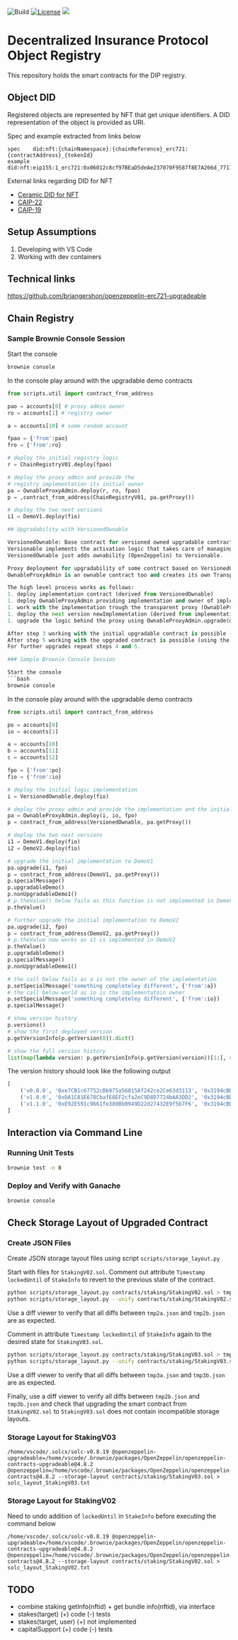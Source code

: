 ![Build](https://github.com/etherisc/depeg-contracts/actions/workflows/build.yml/badge.svg)
[![License](https://img.shields.io/badge/License-Apache_2.0-blue.svg)](https://opensource.org/licenses/Apache-2.0)
[![](https://dcbadge.vercel.app/api/server/cVsgakVG4R?style=flat)](https://discord.gg/Qb6ZjgE8)

# Decentralized Insurance Protocol Object Registry

This repository holds the smart contracts for the DIP registry.

## Object DID

Registered objects are represented by NFT that get unique identifiers.
A DID representation of the object is provided as URI.

Spec and example extracted from links below
```
spec    did:nft:{chainNamespace}:{chainReference}_erc721:{contractAddress}_{tokenId}
example did:nft:eip155:1_erc721:0x06012c8cf97BEaD5deAe237070F9587f8E7A266d_771769
```

External links regarding DID for NFT
* [Ceramic DID for NFT](https://github.com/ceramicnetwork/nft-did-resolver)
* [CAIP-22](https://github.com/ChainAgnostic/CAIPs/blob/master/CAIPs/caip-22.md)
* [CAIP-19](https://github.com/ChainAgnostic/namespaces/blob/main/eip155/caip19.md)

## Setup Assumptions

1. Developing with VS Code
2. Working with dev containers

## Technical links

https://github.com/briangershon/openzeppelin-erc721-upgradeable


## Chain Registry

### Sample Brownie Console Session

Start the console
```bash
brownie console
```

In the console play around with the upgradable demo contracts
```python
from scripts.util import contract_from_address

pao = accounts[0] # proxy admin owner
ro = accounts[1] # registry owner

a = accounts[10] # some random account

fpao = {'from':pao}
fro = {'from':ro}

# deploy the initial registry logic
r = ChainRegistryV01.deploy(fpao)

# deploy the proxy admin and provide the 
# registry implementation its initial owner
pa = OwnableProxyAdmin.deploy(r, ro, fpao)
p = ,contract_from_address(ChainRegistryV01, pa.getProxy())

# deploy the two next versions
i1 = DemoV1.deploy(fio)

## Upgradability with VersionedOwnable

VersionedOwnable: Base contract for versioned owned upgradable contracts. 
Versionable implements the activation logic that takes care of managing the version history
VersionedOwnable just adds ownability (OpenZeppelin) to Versionable.

Proxy deployment for upgradability of some contract based on VersionedOwnable is taken care of by OwnableProxyAdmin.
OwnableProxyAdmin is an ownable contract too and creates its own TransparentUpgradeableProxy (OpenZeppelin) contract inside.

The high level process works as follows:
1. deploy implementation contract (derived from VersionedOwnable)
1. deploy OwnableProxyAdmin providing implementation and owner of implementation as constructor arguments
1. work with the implementation trough the transparent proxy (OwnableProxyAdmin.getProxy)
1. deploy the next version newImplementation (derived from implementation)
1. upgrade the logic behind the proxy using OwnableProxyAdmin.upgrade(newImplementation)

After step 3 working with the initial upgradable contract is possible (using the proxy).
After step 5 working with the upgraded contract is possible (using the identical proxy as in step 3).
For further upgrades repeat steps 4 and 5.

### Sample Brownie Console Session

Start the console
```bash
brownie console
```

In the console play around with the upgradable demo contracts
```python
from scripts.util import contract_from_address

po = accounts[0]
io = accounts[1]

a = accounts[10]
b = accounts[11]
c = accounts[12]

fpo = {'from':po}
fio = {'from':io}

# deploy the initial logic implementation
i = VersionedOwnable.deploy(fio)

# deploy the proxy admin and provide the implementation and the initial owner for the implementation
pa = OwnableProxyAdmin.deploy(i, io, fpo)
p = contract_from_address(VersionedOwnable, pa.getProxy())

# deploy the two next versions
i1 = DemoV1.deploy(fio)
i2 = DemoV2.deploy(fio)

# upgrade the initial implementation to DemoV1
pa.upgrade(i1, fpo)
p = contract_from_address(DemoV1, pa.getProxy())
p.specialMessage()
p.upgradableDemo()
p.nonUpgradableDemo1()
# p.theValue() below fails as this function is not implemented in DemoV1
p.theValue()

# further upgrade the initial implementation to DemoV2
pa.upgrade(i2, fpo)
p = contract_from_address(DemoV2, pa.getProxy())
# p.theValue now works as it is implemented in DemoV2
p.theValue()
p.upgradableDemo()
p.specialMessage()
p.nonUpgradableDemo1()

# the call below fails as a is not the owner of the implementation
p.setSpecialMessage('something completeley different', {'from':a})
# the call below world as io is the implementatoin owner
p.setSpecialMessage('something completeley different', {'from':io})
p.specialMessage()

# show version history
p.versions()
# show the first deployed version
p.getVersionInfo(p.getVersion(0)).dict()

# show the full version history
list(map(lambda version: p.getVersionInfo(p.getVersion(version))[1:], range(p.versions())))
```

The version history should look like the following output
```python
[
    ('v0.0.0', '0xe7CB1c67752cBb975a56815Af242ce2Ce63d3113', '0x3194cBDC3dbcd3E11a07892e7bA5c3394048Cc87', 2, 1675978743), 
    ('v1.0.0', '0xDA1C81E678CbafE8EF2cfa2eC9D8D7724bAA3DD2', '0x3194cBDC3dbcd3E11a07892e7bA5c3394048Cc87', 5, 1675978752), 
    ('v1.1.0', '0xE92E591c9661fe380Bb0949D22d27432E9f5b7F6', '0x3194cBDC3dbcd3E11a07892e7bA5c3394048Cc87', 6, 1675978780)
]
```

## Interaction via Command Line

### Running Unit Tests

```bash
brownie test -n 8
```

### Deploy and Verify with Ganache

```bash
brownie console
```

## Check Storage Layout of Upgraded Contract

### Create JSON Files

Create JSON storage layout files using script `scripts/storage_layout.py`

Start with files for `StakingV02.sol`.
Comment out attribute `Timestamp lockedUntil` of `StakeInfo` to revert to the previous state of the contract.

```bash
python scripts/storage_layout.py contracts/staking/StakingV02.sol > tmp2a.json
python scripts/storage_layout.py --unify contracts/staking/StakingV02.sol > tmp2b.json
```

Use a diff viewer to verify that all diffs between `tmp2a.json` and `tmp2b.json` are as expected.

Comment in attribute `Timestamp lockedUntil` of `StakeInfo` again to the desired state for `StakingV03.sol`.

```bash
python scripts/storage_layout.py contracts/staking/StakingV03.sol > tmp3a.json
python scripts/storage_layout.py --unify contracts/staking/StakingV03.sol > tmp3b.json
```

Use a diff viewer to verify that all diffs between `tmp3a.json` and `tmp3b.json` are as expected.

Finally, use a diff viewer to verify all diffs between `tmp2b.json` and `tmp3b.json` and check that upgrading the smart contract from `StakingV02.sol` to `StakingV03.sol` does not contain incompatible storage layouts.



### Storage Layout for StakingV03
```
/home/vscode/.solcx/solc-v0.8.19 @openzeppelin-upgradeable=/home/vscode/.brownie/packages/OpenZeppelin/openzeppelin-contracts-upgradeable@4.8.2 @openzeppelin=/home/vscode/.brownie/packages/OpenZeppelin/openzeppelin-contracts@4.8.2 --storage-layout contracts/staking/StakingV03.sol > solc_layout_StakingV03.txt
```

### Storage Layout for StakingV02

Need to undo addition of `lockedUntil` in `StakeInfo` before executing the command below
```
/home/vscode/.solcx/solc-v0.8.19 @openzeppelin-upgradeable=/home/vscode/.brownie/packages/OpenZeppelin/openzeppelin-contracts-upgradeable@4.8.2 @openzeppelin=/home/vscode/.brownie/packages/OpenZeppelin/openzeppelin-contracts@4.8.2 --storage-layout contracts/staking/StakingV02.sol > solc_layout_StakingV02.txt
```


## TODO

* combine staking getInfo(nftid) + get bundle info(nftid), via interface
* stakes(target)
  (+) code
  (-) tests
* stakes(target, user)
  (+) not implemented
* capitalSupport
  (+) code
  (-) tests
